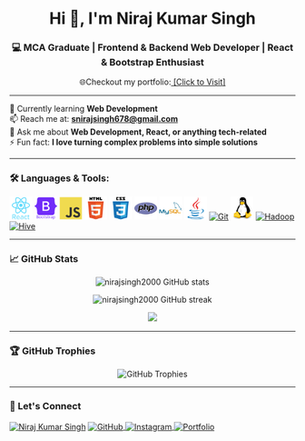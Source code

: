 <h1 align="center">Hi 👋, I'm Niraj Kumar Singh</h1>
<h3 align="center">💻 MCA Graduate | Frontend & Backend Web Developer | React & Bootstrap Enthusiast</h3>

<p align="center">
  🌐Checkout my portfolio:<a href="https://niraj2000.netlify.app"> [Click to Visit] </a>
</p>

---

<!--🔭 I’m currently working on a **Recommendation System Project**  -->
🌱 Currently learning **Web Development**   
📫 Reach me at: **snirajsingh678@gmail.com**  
💬 Ask me about **Web Development, React, or anything tech-related**  
⚡ Fun fact: **I love turning complex problems into simple solutions**

---

### 🛠️ Languages & Tools:

<p align="left">
  <a href="https://reactjs.org/" target="_blank"><img src="https://raw.githubusercontent.com/devicons/devicon/master/icons/react/react-original-wordmark.svg" alt="React" width="40" height="40"/></a>
  <a href="https://getbootstrap.com" target="_blank"><img src="https://raw.githubusercontent.com/devicons/devicon/master/icons/bootstrap/bootstrap-plain-wordmark.svg" alt="Bootstrap" width="40" height="40"/></a>
  <a href="https://developer.mozilla.org/en-US/docs/Web/JavaScript" target="_blank"><img src="https://raw.githubusercontent.com/devicons/devicon/master/icons/javascript/javascript-original.svg" alt="JavaScript" width="40" height="40"/></a>
  <a href="https://www.w3.org/html/" target="_blank"><img src="https://raw.githubusercontent.com/devicons/devicon/master/icons/html5/html5-original-wordmark.svg" alt="HTML5" width="40" height="40"/></a>
  <a href="https://www.w3schools.com/css/" target="_blank"><img src="https://raw.githubusercontent.com/devicons/devicon/master/icons/css3/css3-original-wordmark.svg" alt="CSS3" width="40" height="40"/></a>
  <a href="https://www.php.net" target="_blank"><img src="https://raw.githubusercontent.com/devicons/devicon/master/icons/php/php-original.svg" alt="PHP" width="40" height="40"/></a>
  <a href="https://www.mysql.com/" target="_blank"><img src="https://raw.githubusercontent.com/devicons/devicon/master/icons/mysql/mysql-original-wordmark.svg" alt="MySQL" width="40" height="40"/></a>
  <a href="https://www.java.com" target="_blank"><img src="https://raw.githubusercontent.com/devicons/devicon/master/icons/java/java-original.svg" alt="Java" width="40" height="40"/></a>
  <a href="https://git-scm.com/" target="_blank"><img src="https://www.vectorlogo.zone/logos/git-scm/git-scm-icon.svg" alt="Git" width="40" height="40"/></a>
  <a href="https://www.linux.org/" target="_blank"><img src="https://raw.githubusercontent.com/devicons/devicon/master/icons/linux/linux-original.svg" alt="Linux" width="40" height="40"/></a>
  <a href="https://hadoop.apache.org/" target="_blank"><img src="https://www.vectorlogo.zone/logos/apache_hadoop/apache_hadoop-icon.svg" alt="Hadoop" width="40" height="40"/></a>
  <a href="https://hive.apache.org/" target="_blank"><img src="https://www.vectorlogo.zone/logos/apache_hive/apache_hive-icon.svg" alt="Hive" width="40" height="40"/></a>
</p>

---

### 📈 GitHub Stats

<p align="center">
  <img src="https://github-readme-stats.vercel.app/api?username=nirajsingh2000&show_icons=true&theme=radical" alt="nirajsingh2000 GitHub stats" />
</p>

<p align="center">
  <img src="https://github-readme-streak-stats.herokuapp.com/?user=nirajsingh2000&theme=radical" alt="nirajsingh2000 GitHub streak" />
</p>

<p align="center">
  <img src="https://github-profile-summary-cards.vercel.app/api/cards/profile-details?username=nirajsingh2000&theme=radical" />
</p>

---

### 🏆 GitHub Trophies

<p align="center">
  <img src="https://github-profile-trophy.vercel.app/?username=nirajsingh2000&theme=monokai" alt="GitHub Trophies" />
</p>

---

### 🤝 Let's Connect

<p align="left">
  <a href="www.linkedin.com/in/sniraj678" target="blank">
    <img align="center" src="https://raw.githubusercontent.com/rahuldkjain/github-profile-readme-generator/master/src/images/icons/Social/linked-in-alt.svg" alt="Niraj Kumar Singh" height="30" width="40" /></a>
  <a href="https://github.com/NirajSingh2000/NirajSingh2000/" target="blank"> <img align="center" src="https://raw.githubusercontent.com/rahuldkjain/github-profile-readme-generator/master/src/images/icons/Social/github.svg" alt="GitHub" height="30" width="40" /> </a> 
  <a href="https://instagram.com/devil_nirajsingh/" target="blank"> <img align="center" src="https://raw.githubusercontent.com/rahuldkjain/github-profile-readme-generator/master/src/images/icons/Social/instagram.svg" alt="Instagram" height="30" width="40" /> </a> 
  <a href="https://niraj2000.netlify.app" target="blank">
  <img align="center" src="https://img.icons8.com/ios-filled/50/007BFF/domain.png" alt="Portfolio" height="30" width="40" />
  </a>
</p>

